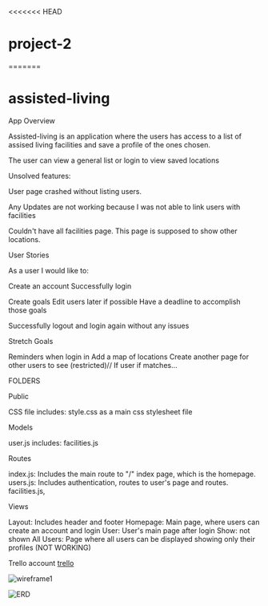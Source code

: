 <<<<<<< HEAD
# project-2
=======
# assisted-living
App Overview

Assisted-living  is an application where the users has access to a list of assised living facilities and save a profile of the ones chosen.

The user can view a general list or login to view saved locations


Unsolved features:

User page crashed without listing users.

Any Updates are not working because I was not able to link users with facilities

Couldn't have all facilities page. This page is supposed to show other locations.

User Stories

As a user I would like to:

Create an account
Successfully login

Create goals
Edit users later if possible
Have a deadline to accomplish those goals

Successfully logout and login again without any issues

Stretch Goals

Reminders when login in
Add a map of locations
Create another page for other users to see (restricted)// If user if matches...


FOLDERS

Public

CSS file includes:
style.css as a main css stylesheet file
 
Models

user.js includes:
facilities.js

Routes

index.js: Includes the main route to "/" index page, which is the homepage.
users.js: Includes authentication, routes to user's page and routes.
facilities.js, 

Views

Layout: Includes header and footer
Homepage: Main page, where users can create an account and login
User: User's main page after login
Show: not shown
All Users: Page where all users can be displayed showing only their profiles (NOT WORKING)



 Trello account [trello](https://trello.com/b/aLDTbqDu/wdi-project-2) 

 ![wireframe1](https://app.moqups.com/savvywave@gmail.com/VsHv0IFrYb/view/page/ad64222d5?ui=0)

 ![ERD](http://imgur.com/a/9mZA0)


